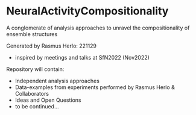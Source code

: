 # NeuralActivityCompositionality
A conglomerate of analysis approaches to unravel the compositionality of ensemble structures

Generated by Rasmus Herlo: 221129
- inspired by meetings and talks at SfN2022 (Nov2022)

Repository will contain:
- Independent analysis approaches
- Data-examples from experiments performed by Rasmus Herlo & Collaborators
- Ideas and Open Questions
- to be continued...
